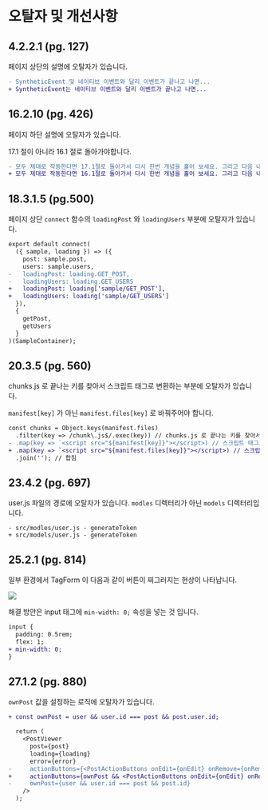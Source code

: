 # 오탈자 및 개선사항

## 4.2.2.1 (pg. 127)

페이지 상단의 설명에 오탈자가 있습니다.

```diff
- SyntheticEvent 및 네이티브 이벤트와 달리 이벤트가 끝나고 나면...
+ SyntheticEvent는 네이티브 이벤트와 달리 이벤트가 끝나고 나면...
```

## 16.2.10 (pg. 426)

페이지 하단 설명에 오탈자가 있습니다.

17.1 절이 아니라 16.1 절로 돌아가야합니다.

```diff
- 모두 제대로 작동한다면 17.1절로 돌아가서 다시 한번 개념을 훑어 보세요. 그리고 다음 내용을 계속 진행해주세요.
+ 모두 제대로 작동한다면 16.1절로 돌아가서 다시 한번 개념을 훑어 보세요. 그리고 다음 내용을 계속 진행해주세요.
```

## 18.3.1.5 (pg.500)

페이지 상단 `connect` 함수의 `loadingPost` 와 `loadingUsers` 부분에 오탈자가 있습니다.

```diff
export default connect(
  ({ sample, loading }) => ({
    post: sample.post,
    users: sample.users,
-   loadingPost: loading.GET_POST,
-   loadingUsers: loading.GET_USERS
+   loadingPost: loading['sample/GET_POST'],
+   loadingUsers: loading['sample/GET_USERS']
  }),
  {
    getPost,
    getUsers
  }
)(SampleContainer);
```

## 20.3.5 (pg. 560)

chunks.js 로 끝나는 키를 찾아서 스크립트 태그로 변환하는 부분에 오탈자가 있습니다.

`manifest[key]` 가 아닌 `manifest.files[key]` 로 바꿔주어야 합니다.

```diff
const chunks = Object.keys(manifest.files)
  .filter(key => /chunk\.js$/.exec(key)) // chunks.js 로 끝나는 키를 찾아서
- .map(key => `<script src="${manifest[key]}"></script>) // 스크립트 태그로 변환하고
+ .map(key => `<script src="${manifest.files[key]}"></script>) // 스크립트 태그로 변환하고
  .join(''); // 합침
```

## 23.4.2 (pg. 697)

user.js 파일의 경로에 오탈자가 있습니다. `modles` 디렉터리가 아닌 `models` 디렉터리입니다.

```
- src/modles/user.js - generateToken
+ src/models/user.js - generateToken
```

## 25.2.1 (pg. 814)

일부 환경에서 TagForm 이 다음과 같이 버튼이 찌그러지는 현상이 나타납니다.

![](https://user-images.githubusercontent.com/17894639/65041447-c039a780-d991-11e9-8bb7-b9a3419eed90.png)

해결 방안은 input 태그에 `min-width: 0;` 속성을 넣는 것 입니다.

```diff
input {
  padding: 0.5rem;
  flex: 1;
+ min-width: 0;
}
```

## 27.1.2 (pg. 880)

`ownPost` 값을 설정하는 로직에 오탈자가 있습니다.

```diff
+ const ownPost = user && user.id === post && post.user.id;

  return (
    <PostViewer
      post={post}
      loading={loading}
      error={error}
-     actionButtons={<PostActionButtons onEdit={onEdit} onRemove={onRemove} />}
+     actionButtons={ownPost && <PostActionButtons onEdit={onEdit} onRemove={onRemove} />}
-     ownPost={user && user.id === post && post.id}
    />
  );
```
